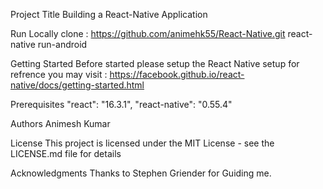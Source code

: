 Project Title
Building a React-Native Application

Run Locally 
clone : https://github.com/animehk55/React-Native.git
react-native run-android

Getting Started
Before started please setup the React Native setup for refrence you may visit : https://facebook.github.io/react-native/docs/getting-started.html 

Prerequisites
"react": "16.3.1",
"react-native": "0.55.4"

Authors
Animesh Kumar


License
This project is licensed under the MIT License - see the LICENSE.md file for details

Acknowledgments
Thanks to Stephen Griender for Guiding me.

